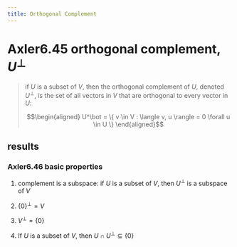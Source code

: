 ```yaml
---
title: Orthogonal Complement
---
```


# Axler6.45 orthogonal complement, $U^\bot$

> if $U$ is a subset of $V$, then the orthogonal complement of $U$,
> denoted $U^\bot$, is the set of all vectors in $V$ that are orthogonal
> to every vector in $U$:
>
> $$\begin{aligned}
> U^\bot = \{ v \in V : \langle v, u \rangle = 0 \forall u \in  U \}
> \end{aligned}$$

## results

### Axler6.46 basic properties

1.  complement is a subspace: if $U$ is a subset of $V$, then $U^\bot$
    is a subspace of $V$

2.  $\{0\}^\bot = V$

3.  $V ^\bot = \{0\}$

4.  If $U$ is a subset of $V$, then $U \cap U^\bot\subseteq \{0\}$
